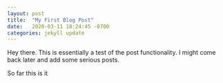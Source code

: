 ```yaml
---
layout: post
title:  "My First Blog Post"
date:   2020-03-11 18:24:45 -0700
categories: jekyll update
---
```

Hey there. This is essentially a test of the post functionality. I might come back later and add some serious posts.

So far this is it
